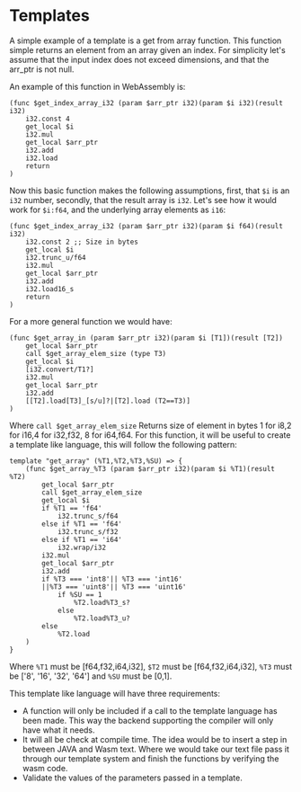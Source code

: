 # Templates

A simple example of a template is a get from array function. This function simple returns an element from an array given an index. For simplicity let's assume that the input index does not exceed dimensions, and that the arr_ptr is not null.

An example of this function in WebAssembly is:
```
(func $get_index_array_i32 (param $arr_ptr i32)(param $i i32)(result i32)
    i32.const 4
    get_local $i
    i32.mul
    get_local $arr_ptr
    i32.add
    i32.load
    return
)
```
Now this basic function makes the following assumptions, first, that `$i` is an `i32` number, secondly, that the result array is `i32`.
Let's see how it would work for `$i:f64`, and the underlying array elements as `i16`:
```
(func $get_index_array_i32 (param $arr_ptr i32)(param $i f64)(result i32)
    i32.const 2 ;; Size in bytes
    get_local $i
    i32.trunc_u/f64
    i32.mul
    get_local $arr_ptr
    i32.add
    i32.load16_s
    return
)
```

 For a more general function we would have:

```
(func $get_array_in (param $arr_ptr i32)(param $i [T1])(result [T2])
    get_local $arr_ptr
    call $get_array_elem_size (type T3)
    get_local $i
    [i32.convert/T1?]
    i32.mul
    get_local $arr_ptr
    i32.add
    [[T2].load[T3]_[s/u]?|[T2].load (T2==T3)]
)
```
Where `call $get_array_elem_size` Returns size of element in bytes 1 for i8,2 for i16,4 for i32,f32, 8 for i64,f64.
For this function, it will be useful to create a template like language, this will follow the following pattern:
```
template "get_array" (%T1,%T2,%T3,%SU) => {
    (func $get_array_%T3 (param $arr_ptr i32)(param $i %T1)(result %T2)
        get_local $arr_ptr
        call $get_array_elem_size
        get_local $i
        if %T1 == 'f64'
            i32.trunc_s/f64
        else if %T1 == 'f64'
            i32.trunc_s/f32
        else if %T1 == 'i64'
            i32.wrap/i32
        i32.mul
        get_local $arr_ptr
        i32.add
        if %T3 === 'int8'|| %T3 === 'int16'
        ||%T3 === 'uint8'|| %T3 === 'uint16'
            if %SU == 1
                %T2.load%T3_s?
            else
                %T2.load%T3_u?
        else 
            %T2.load
    )
}
```
Where `%T1` must be [f64,f32,i64,i32], `$T2` must be [f64,f32,i64,i32], 
`%T3` must be ['8', '16', '32', '64']
and `%SU` must be [0,1].

This template like language will have three requirements:
- A function will only be included if a call to the template language has been made. This way the backend supporting the compiler will only have what it needs.
- It will all be check at compile time. The idea would be to insert a step in between JAVA and Wasm text. Where we would take our text file pass it through our template system and finish the functions by verifying the wasm code.
- Validate the values of the parameters passed in a template.

